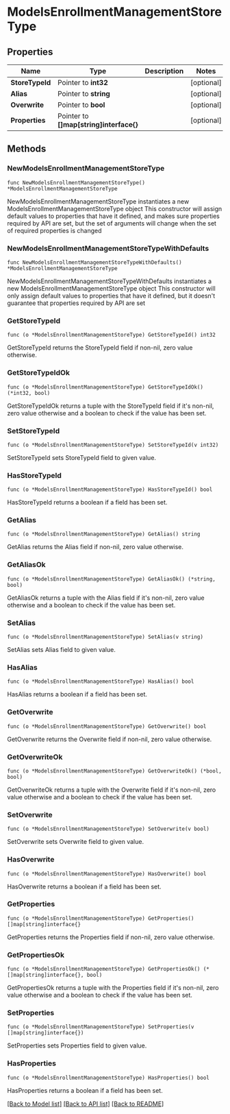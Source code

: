# ModelsEnrollmentManagementStoreType

## Properties

Name | Type | Description | Notes
------------ | ------------- | ------------- | -------------
**StoreTypeId** | Pointer to **int32** |  | [optional] 
**Alias** | Pointer to **string** |  | [optional] 
**Overwrite** | Pointer to **bool** |  | [optional] 
**Properties** | Pointer to **[]map[string]interface{}** |  | [optional] 

## Methods

### NewModelsEnrollmentManagementStoreType

`func NewModelsEnrollmentManagementStoreType() *ModelsEnrollmentManagementStoreType`

NewModelsEnrollmentManagementStoreType instantiates a new ModelsEnrollmentManagementStoreType object
This constructor will assign default values to properties that have it defined,
and makes sure properties required by API are set, but the set of arguments
will change when the set of required properties is changed

### NewModelsEnrollmentManagementStoreTypeWithDefaults

`func NewModelsEnrollmentManagementStoreTypeWithDefaults() *ModelsEnrollmentManagementStoreType`

NewModelsEnrollmentManagementStoreTypeWithDefaults instantiates a new ModelsEnrollmentManagementStoreType object
This constructor will only assign default values to properties that have it defined,
but it doesn't guarantee that properties required by API are set

### GetStoreTypeId

`func (o *ModelsEnrollmentManagementStoreType) GetStoreTypeId() int32`

GetStoreTypeId returns the StoreTypeId field if non-nil, zero value otherwise.

### GetStoreTypeIdOk

`func (o *ModelsEnrollmentManagementStoreType) GetStoreTypeIdOk() (*int32, bool)`

GetStoreTypeIdOk returns a tuple with the StoreTypeId field if it's non-nil, zero value otherwise
and a boolean to check if the value has been set.

### SetStoreTypeId

`func (o *ModelsEnrollmentManagementStoreType) SetStoreTypeId(v int32)`

SetStoreTypeId sets StoreTypeId field to given value.

### HasStoreTypeId

`func (o *ModelsEnrollmentManagementStoreType) HasStoreTypeId() bool`

HasStoreTypeId returns a boolean if a field has been set.

### GetAlias

`func (o *ModelsEnrollmentManagementStoreType) GetAlias() string`

GetAlias returns the Alias field if non-nil, zero value otherwise.

### GetAliasOk

`func (o *ModelsEnrollmentManagementStoreType) GetAliasOk() (*string, bool)`

GetAliasOk returns a tuple with the Alias field if it's non-nil, zero value otherwise
and a boolean to check if the value has been set.

### SetAlias

`func (o *ModelsEnrollmentManagementStoreType) SetAlias(v string)`

SetAlias sets Alias field to given value.

### HasAlias

`func (o *ModelsEnrollmentManagementStoreType) HasAlias() bool`

HasAlias returns a boolean if a field has been set.

### GetOverwrite

`func (o *ModelsEnrollmentManagementStoreType) GetOverwrite() bool`

GetOverwrite returns the Overwrite field if non-nil, zero value otherwise.

### GetOverwriteOk

`func (o *ModelsEnrollmentManagementStoreType) GetOverwriteOk() (*bool, bool)`

GetOverwriteOk returns a tuple with the Overwrite field if it's non-nil, zero value otherwise
and a boolean to check if the value has been set.

### SetOverwrite

`func (o *ModelsEnrollmentManagementStoreType) SetOverwrite(v bool)`

SetOverwrite sets Overwrite field to given value.

### HasOverwrite

`func (o *ModelsEnrollmentManagementStoreType) HasOverwrite() bool`

HasOverwrite returns a boolean if a field has been set.

### GetProperties

`func (o *ModelsEnrollmentManagementStoreType) GetProperties() []map[string]interface{}`

GetProperties returns the Properties field if non-nil, zero value otherwise.

### GetPropertiesOk

`func (o *ModelsEnrollmentManagementStoreType) GetPropertiesOk() (*[]map[string]interface{}, bool)`

GetPropertiesOk returns a tuple with the Properties field if it's non-nil, zero value otherwise
and a boolean to check if the value has been set.

### SetProperties

`func (o *ModelsEnrollmentManagementStoreType) SetProperties(v []map[string]interface{})`

SetProperties sets Properties field to given value.

### HasProperties

`func (o *ModelsEnrollmentManagementStoreType) HasProperties() bool`

HasProperties returns a boolean if a field has been set.


[[Back to Model list]](../README.md#documentation-for-models) [[Back to API list]](../README.md#documentation-for-api-endpoints) [[Back to README]](../README.md)


